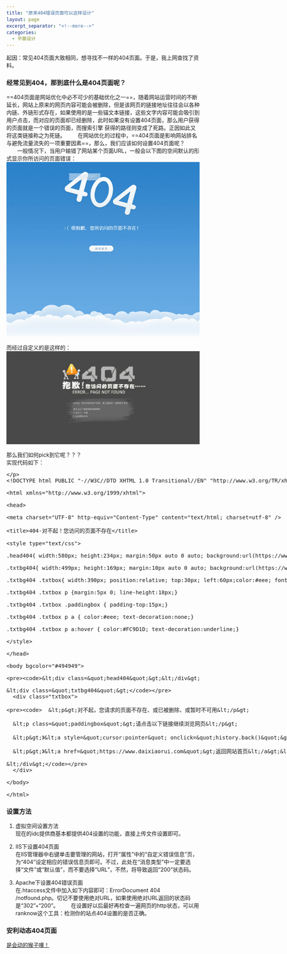 ```yaml
---
title: "原来404错误页面可以这样设计"
layout: page
excerpt_separator: "<!--more-->"
categories:
  - 平面设计
---
```


起因：常见404页面大致相同，想寻找不一样的404页面。于是，我上网查找了资料。
<!--more-->
### 经常见到404，那到底什么是404页面呢？
==404页面是网站优化中必不可少的基础优化之一==，随着网站运营时间的不断延长，网站上原来的网页内容可能会被删除，但是该网页的链接地址往往会以各种内链、外链形式存在，如果使用的是一些锚文本链接，这些文字内容可能会吸引到用户点击，而对应的页面却已经删除，此时如果没有设置404页面，那么用户获得的页面就是一个错误的页面，而搜索引擎 获得的路径则变成了死路。正因如此又将这类链接称之为死链。
　　在网站优化的过程中，==404页面是影响网站排名与避免流量流失的一项重要因素==，那么，我们应该如何设置404页面呢？
　　一般情况下，当用户输错了网站某个页面URL，一般会以下图的空间默认的形式显示你所访问的页面错误：
　　
　　
![image](/assets/images/404_normal.jpg)
   
   而经过自定义的是这样的：  
 ![image](/assets/images/404_unique.jpg)  
 
 那么我们如何pick到它呢？？？  
 实现代码如下：  
<xmp>

<!DOCTYPE html PUBLIC "-//W3C//DTD XHTML 1.0 Transitional//EN" "http://www.w3.org/TR/xhtml1/DTD/xhtml1-transitional.dtd">
 
<html xmlns="http://www.w3.org/1999/xhtml">
 
<head>
 
<meta charset="UTF-8" http-equiv="Content-Type" content="text/html; charset=utf-8" />
 
<title>404-对不起！您访问的页面不存在</title>
 
<style type="text/css">
 
.head404{ width:580px; height:234px; margin:50px auto 0 auto; background:url(https://www.daixiaorui.com/Public/images/head404.png) no-repeat; }
 
.txtbg404{ width:499px; height:169px; margin:10px auto 0 auto; background:url(https://www.daixiaorui.com/Public/images/txtbg404.png) no-repeat;}
 
.txtbg404 .txtbox{ width:390px; position:relative; top:30px; left:60px;color:#eee; font-size:13px;}
 
.txtbg404 .txtbox p {margin:5px 0; line-height:18px;}
 
.txtbg404 .txtbox .paddingbox { padding-top:15px;}
 
.txtbg404 .txtbox p a { color:#eee; text-decoration:none;}
 
.txtbg404 .txtbox p a:hover { color:#FC9D1D; text-decoration:underline;}
 
</style>
 
</head>
 
 
 
<body bgcolor="#494949">
 
   	<div class="head404"></div>
 
   	<div class="txtbg404">
 
  <div class="txtbox">
 
      <p>对不起，您请求的页面不存在、或已被删除、或暂时不可用</p>
 
      <p class="paddingbox">请点击以下链接继续浏览网页</p>
 
      <p>》<a style="cursor:pointer" οnclick="history.back()">返回上一页面</a></p>
 
      <p>》<a href="https://www.daixiaorui.com">返回网站首页</a></p>
 
    </div>
 
  </div>
 
</body>
 
</html>
</xmp>
 
###  设置方法 
1. 虚拟空间设置方法    
现在的idc提供商基本都提供404设置的功能，直接上传文件设置即可。

2. IIS下设置404页面  
在IIS管理器中右键单击要管理的网站，打开“属性”中的“自定义错误信息”页，为“404”设定相应的错误信息页即可。不过，此处在“消息类型”中一定要选择“文件”或“默认值”，而不要选择“URL”，不然，将导致返回“200”状态码。
3. Apache下设置404错误页面  
在.htaccess文件中加入如下内容即可：ErrorDocument 404 /notfound.php。切记不要使用绝对URL，如果使用绝对URL返回的状态码是“302”+“200”。
　　在设置好以后最好再检查一遍网页的http状态，可以用ranknow这个工具：检测你的站点404设置的是否正确。

###  安利动态404页面  
[是会动的猴子噢！](https://codepen.io/thejohnyagiz/pen/npDyq?__cf_chl_jschl_tk__=8b3a22438ac505bd5b6cb493b6a55ad792a93088-1577259573-0-AYhZJWr54GbS63sVkQG_NCE-f4NwvTNOM_YTmKWCfpsUZOJQ-PNCzbKi9yp1GMzghVxxe3dqEwmpfzDcelOZ1qEaA2njNqVrFtbmu-poqZDXwX_1EHy-UvBBj9n97Tnl2nydYClIGb5aYOXW8nvqbW6TF0jftoJxnVAUwzeRys2_MLYa-Etn7qD-D1BTIbTTSHijeS4bD9Cb0SpYRzaAJ0ZqJFBHtXpmcmC3XMStS4ttUQMxuZz3Ge3Gdbklr-BnJgp1KtfVxnXKocE6Zm8PXQL-fVrSl7GYGorNUGVh8DkoDaVAuMCjbKq4lu4YNCSDTBtbfFoKz_HAVYWhLPqelU_6uVOcFpuzGp0bHa3sC0ti)
   